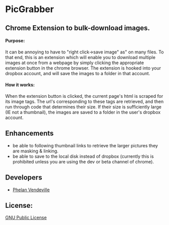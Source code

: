 PicGrabber
==========

Chrome Extension to bulk-download images.
-----------------------------------------

#### Purpose:
It can be annoying to have to "right click->save image" as" on many files. To that end, this is an extension which will enable you to download multiple images at once from a webpage by simply clicking the appropriate extension button in the chrome browser. The extension is hooked into your dropbox account, and will save the images to a folder in that account.

#### How it works:
When the extension button is clicked, the current page's html is scraped for its image tags. The url's corresponding to these tags are retrieved, and then run through code that determines their size. If their size is sufficiently large (IE not a thumbnail), the images are saved to a folder in the user's dropbox account.

Enhancements
------------
- be able to following thumbnail links to retrieve the larger pictures they are masking & linking.
- be able to save to the local disk instead of dropbox (currently this is prohibited unless you are using the dev or beta channel of chrome).


Developers
---------
- [Phelan Vendeville]

License:
----------
[GNU Public License]

[GNU Public License]: http://www.gnu.org/licenses/gpl.html
[Phelan Vendeville]: https://github.com/the-hobbes
